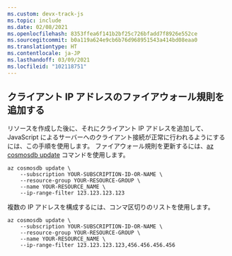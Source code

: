 ```yaml
---
ms.custom: devx-track-js
ms.topic: include
ms.date: 02/08/2021
ms.openlocfilehash: 8353ffea6f141b2bf25c726bfadd7f8926e552ce
ms.sourcegitcommit: b0a119a624e9cb6b76d968951543a414bd08eaa0
ms.translationtype: HT
ms.contentlocale: ja-JP
ms.lasthandoff: 03/09/2021
ms.locfileid: "102118751"
---
```

## <a name="add-firewall-rule-for-your-client-ip-address"></a>クライアント IP アドレスのファイアウォール規則を追加する

リソースを作成した後に、それにクライアント IP アドレスを追加して、JavaScript によるサーバーへのクライアント接続が正常に行われるようにするには、この手順を使用します。 ファイアウォール規則を更新するには、[az cosmosdb update](/cli/azure/cosmosdb#az_cosmosdb_update) コマンドを使用します。


```azurecli
az cosmosdb update \
    --subscription YOUR-SUBSCRIPTION-ID-OR-NAME \
    --resource-group YOUR-RESOURCE-GROUP \
    --name YOUR-RESOURCE_NAME \
    --ip-range-filter 123.123.123.123
```

複数の IP アドレスを構成するには、コンマ区切りのリストを使用します。

```azurecli
az cosmosdb update \
    --subscription YOUR-SUBSCRIPTION-ID-OR-NAME \
    --resource-group YOUR-RESOURCE-GROUP \
    --name YOUR-RESOURCE_NAME \
    --ip-range-filter 123.123.123.123,456.456.456.456
```